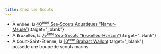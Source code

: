 ```yaml
---
title: Chez Les Scouts
---
```

- À Anhée, la [40<sup>ème</sup> Sea-Scouts Aduatiques “Namur-Meuse”](https://facebook.com/Scouts-Marins-Aduatiques-NM040-Anhée-1111893445494347/){:target="_blank"}
- À Bruxelles, la [75<sup>ème</sup> Sea-Scouts “Bruxelles-Horizon”](http://www.75seascouts.be){:target="_blank"}
- À Court-Saint-Etienne, la [10<sup>ème</sup> Brabant Wallon](http://www.unite10bw.net){:target="_blank"} possède une troupe de scouts marins
